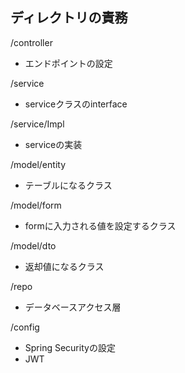## ディレクトリの責務

/controller
- エンドポイントの設定

/service
- serviceクラスのinterface

/service/Impl
- serviceの実装

/model/entity
- テーブルになるクラス

/model/form
- formに入力される値を設定するクラス

/model/dto
- 返却値になるクラス

/repo
- データベースアクセス層

/config
- Spring Securityの設定
- JWT